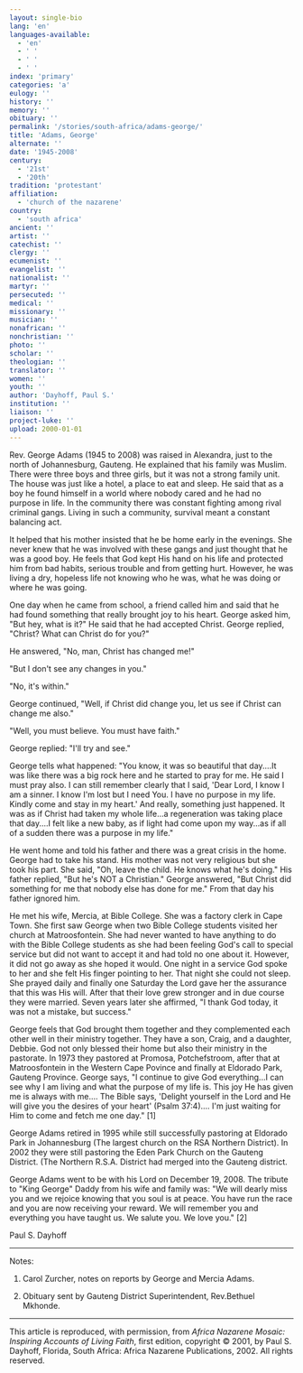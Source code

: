 ```yaml
---
layout: single-bio
lang: 'en'
languages-available:
  - 'en'
  - ' '
  - ' '
  - ' '
index: 'primary'
categories: 'a'
eulogy: ''
history: ''
memory: ''
obituary: ''
permalink: '/stories/south-africa/adams-george/'
title: 'Adams, George'
alternate: ''
date: '1945-2008'
century:
  - '21st'
  - '20th'
tradition: 'protestant'
affiliation:
  - 'church of the nazarene'
country:
  - 'south africa'
ancient: ''
artist: ''
catechist: ''
clergy: ''
ecumenist: ''
evangelist: ''
nationalist: ''
martyr: ''
persecuted: ''
medical: ''
missionary: ''
musician: ''
nonafrican: ''
nonchristian: ''
photo: ''
scholar: ''
theologian: ''
translator: ''
women: ''
youth: ''
author: 'Dayhoff, Paul S.'
institution: ''
liaison: ''
project-luke: ''
upload: 2000-01-01
---
```



Rev. George Adams (1945 to 2008) was raised in Alexandra, just to the north of Johannesburg, Gauteng.  He explained that his family was Muslim. There were three boys and three girls, but it was not a strong family unit. The house was just like a hotel, a place to eat and sleep.  He said that as a boy he found himself in a world where nobody cared and he had no purpose in life. In the community there was constant fighting among rival criminal gangs.  Living in such a community, survival meant a constant balancing act.

It helped that his mother insisted that he be home early in the evenings. She never knew that he was involved with these gangs and just thought that he was a good boy.  He feels that God kept His hand on his life and protected him from bad habits, serious trouble and from getting hurt. However, he was living a dry, hopeless life not knowing who he was, what he was doing or where he was going.

One day when he came from school, a friend called him and said that he had found something that really brought joy to his heart.  George asked him, "But hey, what is it?"  He said that he had accepted Christ.  George replied, "Christ? What can Christ do for you?"

He answered, "No, man, Christ has changed me!"

"But I don't see any changes in you."

"No, it's within."

George continued, "Well, if Christ did change you, let us see if Christ can change me also."

"Well, you must believe. You must have faith."

George replied: "I'll try and see."

George tells what happened: "You know, it was so beautiful that day....It was like there was a big rock here and he started to pray for me.  He said I must pray also.  I can still remember clearly that I said, 'Dear Lord, I know I am a sinner.  I know I'm lost but I need You.  I have no purpose in my life.  Kindly come and stay in my heart.'  And really, something just happened.  It was as if Christ had taken my whole life...a regeneration was taking place that day....I felt like a new baby, as if light had come upon my way...as if all of a sudden there was a purpose in my life."

He went home and told his father and there was a great crisis in the home.  George had to take his stand.  His mother was not very religious but she took his part.  She said, "Oh, leave the child. He knows what he's doing." His father replied, "But he's NOT a Christian."  George answered, "But Christ did something for me that nobody else has done for me."  From that day his father ignored him.

He met his wife, Mercia, at Bible College.  She was a factory clerk in Cape Town.  She first saw George when two Bible College students visited her church at Matroosfontein. She had never wanted to have anything to do with the Bible College students as she had been feeling God's call to special service but did not want to accept it and had told no one about it.  However, it did not go away as she hoped it would.  One night in a service God spoke to her and she felt His finger pointing to her.  That night she could not sleep.  She prayed daily and finally one Saturday the Lord gave her the assurance that this was His will.  After that their love grew stronger and in due course they were married.  Seven years later she affirmed, "I thank God today, it was not a mistake, but success."

George feels that God brought them together and they complemented each other well in their ministry together. They have a son, Craig, and a daughter, Debbie. God not only blessed their home but also their ministry in the pastorate. In 1973 they pastored at Promosa, Potchefstroom, after that at Matroosfontein in the Western Cape Povince and finally at Eldorado Park, Gauteng Province.  George says, "I continue to give God everything...I can see why I am living and what the purpose of my life is.  This joy He has given me is always with me....  The Bible says, 'Delight yourself in the Lord and He will give you the desires of your heart' (Psalm 37:4)....  I'm just waiting for Him to come and fetch me one day." [1]

George Adams retired in 1995 while still successfully pastoring at Eldorado Park in Johannesburg (The largest church on the RSA Northern District). In 2002 they were still pastoring the Eden Park Church on the Gauteng District. (The Northern R.S.A. District had merged into the Gauteng district.

George Adams went to be with his Lord on December 19, 2008.  The tribute to "King George" Daddy from his wife and family was: "We will dearly miss you and we rejoice knowing that you soul is at peace.  You have run the race and you are now receiving your reward.  We will remember you and everything you have taught us. We salute you.  We love you." [2]

Paul S. Dayhoff

---

Notes:

1.  Carol Zurcher, notes on reports by George and Mercia Adams.

2.  Obituary sent by Gauteng District Superintendent, Rev.Bethuel Mkhonde.

---

This article is reproduced, with permission, from *Africa Nazarene Mosaic: Inspiring Accounts of Living Faith*, first edition, copyright &copy; 2001, by Paul S. Dayhoff, Florida, South Africa: Africa Nazarene Publications, 2002.  All rights reserved.